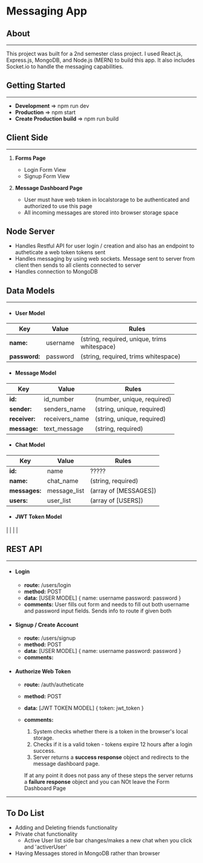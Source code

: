 # Messaging App

## About 
---

This project was built for a 2nd semester class project. I used React.js, Express.js, MongoDB, and Node.js (MERN) to build this app. It also includes Socket.io to handle the messaging capabilities. 


## Getting Started
---

+ **Development** => npm run dev
+ **Production** => npm start
+ **Create Production build** => npm run build 


## Client Side
---

1. **Forms Page**
	+ Login Form View
	+ Signup Form View

2. **Message Dashboard Page**
	+ User must have web token in localstorage to be authenticated and authorized to use this page
	+ All incoming messages are stored into browser storage space


## Node Server

+ Handles Restful API for user login / creation and also has an endpoint to autheticate a web token tokens sent
+ Handles messaging by using web sockets. Message sent to server from client then sends to all clients connected to server
+ Handles connection to MongoDB

## Data Models
---

+ #### User Model

| 		Key		|	Value		| 						Rules									|
| ------------ | ----------|---------------------------------------------- |
| **name:**		| username 	|(string, required, unique, trims whitespace)	|
|**password:** | password 	|(string, required, trims whitespace)				|

+ #### Message Model

|	Key			 |		Value			 |					Rules				  |
| ------------- | --------------- | ---------------------------- |
| **id:**	    |	id_number 	 	 | (number, unique, required)	  |
| **sender:** 	 |	senders_name    | (string, unique, required)   |
| **receiver:** | receivers_name  | (string, unique, required)   |
| **message:**  | text_message    | (string, required) 			  |

+ #### Chat Model

|      Key     	|     Value    |        Rules         	|
| --------------- | ------------ | --------------------- |
|	**id:** 			| name 			|	 ?????              	|
|	**name:** 		| chat_name 	| (string, required)   	|
| **messages:**	| message_list | (array of [MESSAGES])	|
|	**users:**     | user_list 	|	(array of [USERS])   |     

+ #### JWT Token Model

|
|
|
|

## REST API
---

+ #### Login 

	+ **route:** /users/login
	+ **method:** POST
	+ **data:** [USER MODEL] 
	{
		name: username
		password: password
	}
	+ **comments:** 
	User fills out form and needs to fill out both username and password input fields. Sends info to route if given both

+ #### Signup / Create Account

	+ **route:** /users/signup
	+ **method:** POST
	+ **data:** [USER MODEL]
	{
		name: username
		password: password
	}
	+ **comments:**

+ #### Authorize Web Token

	+ **route:** /auth/autheticate
	+ **method:** POST
	+ **data:** [JWT TOKEN MODEL]
	{
		token: jwt_token
	}
	+ **comments:** 
		1. System checks whether there is a token in the browser's local storage. 
		2. Checks if it is a valid token - tokens expire 12 hours after a login success.
		3.  Server returns a **success response** object and redirects to the message dashboard page. 

		If at any point it does not pass any of these steps the server returns a **failure response** object and you can NOt leave the Form Dashboard Page


---


## To Do List

+ Adding and Deleting friends functionality
+ Private chat functionality
	+ Active User list side bar changes/makes a new chat when you click and 'activerUser'
+ Having Messages stored in MongoDB rather than browser